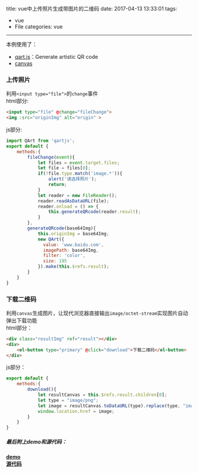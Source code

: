 title: vue中上传照片生成带图片的二维码
date: 2017-04-13 13:33:01
tags: 
- vue
- File
categories: vue
---
本例使用了：

- [qart.js](https://github.com/kciter/qart.js)：Generate artistic QR code
- [canvas](http://javascript.ruanyifeng.com/htmlapi/canvas.html#toc5)

### 上传照片
利用`<input type="file">`的`change`事件  
html部分:
``` html
<input type="file" @change="fileChange">
<img :src="originImg" alt="origin" >
```
js部分:
``` js
import QArt from 'qartjs';
export default {
    methods:{
        fileChange(event){
            let files = event.target.files;
            let file = files[0];
            if(!file.type.match('image.*')){
                alert('请选择照片');
                return;
            }
            let reader = new FileReader();
            reader.readAsDataURL(file);
            reader.onload = () => {
                this.generateQRcode(reader.result);
            }
        },
        generateQRcode(base64Img){
            this.originImg = base64Img;
            new QArt({
              value: 'www.baidu.com',
              imagePath: base64Img,
              filter: 'color',
              size: 195
            }).make(this.$refs.result);
        }
    }
}
```
### 下载二维码
利用`canvas`生成图片，让现代浏览器直接输出`image/octet-stream`实现图片自动弹出下载功能  
html部分：  
``` html
<div class="resultImg" ref="result"></div>
<div>
    <el-button type="primary" @click="download">下载二维码</el-button>
</div>
```
js部分：  
``` js
export default {
    methods:{
        download(){
            let resultCanvas = this.$refs.result.children[0];
            let type = "image/png";
            let image = resultCanvas.toDataURL(type).replace(type, "image/octet-stream");
            window.location.href = image;
        }
    }
}
```

##### 最后附上demo和源代码：  
**[demo](https://jintangwang.github.io/hello-vue/#/comment)**  
**[源代码](https://github.com/jintangWang/hello-vue/blob/master/src/components/comment/comment.vue)**